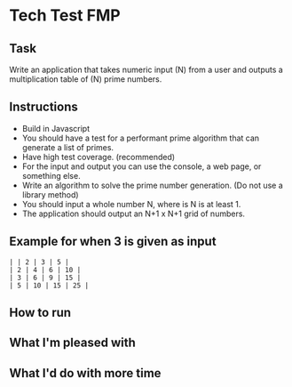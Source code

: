 # Tech Test FMP

## Task

Write an application that takes numeric input (N) from a user and outputs a multiplication table of (N) prime numbers.

## Instructions

- Build in Javascript
- You should have a test for a performant prime algorithm that can generate a list of primes.
- Have high test coverage. (recommended)
- For the input and output you can use the console, a web page, or something else.
- Write an algorithm to solve the prime number generation. (Do not use a library method)
- You should input a whole number N, where is N is at least 1.
- The application should output an N+1 x N+1 grid of numbers.

## Example for when 3 is given as input

```
| | 2 | 3 | 5 |
| 2 | 4 | 6 | 10 |
| 3 | 6 | 9 | 15 |
| 5 | 10 | 15 | 25 |
```

## How to run

## What I'm pleased with

## What I'd do with more time
